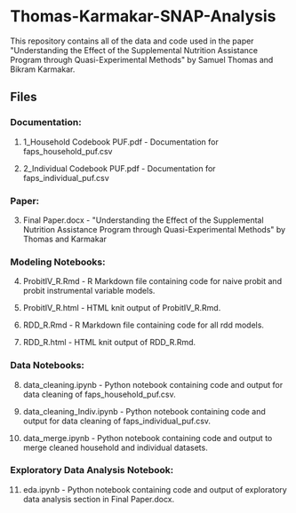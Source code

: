 # Thomas-Karmakar-SNAP-Analysis
This repository contains all of the data and code used in the paper "Understanding the Effect of the Supplemental Nutrition Assistance Program through Quasi-Experimental Methods" by Samuel Thomas and Bikram Karmakar.

## Files

### Documentation:

1. 1_Household Codebook PUF.pdf - Documentation for faps_household_puf.csv

2. 2_Individual Codebook PUF.pdf - Documentation for faps_individual_puf.csv

### Paper:

3. Final Paper.docx - "Understanding the Effect of the Supplemental Nutrition Assistance Program through Quasi-Experimental Methods" by Thomas and Karmakar

### Modeling Notebooks:

4. ProbitIV_R.Rmd - R Markdown file containing code for naive probit and probit instrumental variable models.

5. ProbitIV_R.html - HTML knit output of ProbitIV_R.Rmd.

6. RDD_R.Rmd - R Markdown file containing code for all rdd models.

7. RDD_R.html - HTML knit output of RDD_R.Rmd.

### Data Notebooks:

8. data_cleaning.ipynb - Python notebook containing code and output for data cleaning of faps_household_puf.csv.

9. data_cleaning_Indiv.ipynb - Python notebook containing code and output for data cleaning of faps_individual_puf.csv.

10. data_merge.ipynb - Python notebook containing code and output to merge cleaned household and individual datasets.

### Exploratory Data Analysis Notebook:

11. eda.ipynb - Python notebook containing code and output of exploratory data analysis section in Final Paper.docx.
